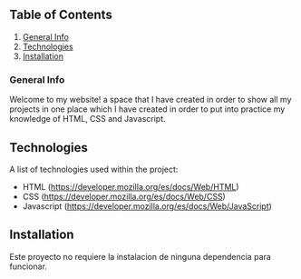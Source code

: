 ## Table of Contents
1. [General Info](#general-info)
2. [Technologies](#technologies)
3. [Installation](#installation)

### General Info
Welcome to my website! a space that I have created in order to show all my projects in one place which I have created in order to put into practice my knowledge of HTML, CSS and Javascript.

## Technologies
A list of technologies used within the project:
- HTML (https://developer.mozilla.org/es/docs/Web/HTML) 
- CSS (https://developer.mozilla.org/es/docs/Web/CSS)
- Javascript (https://developer.mozilla.org/es/docs/Web/JavaScript)
## Installation
Este proyecto no requiere la instalacion de ninguna dependencia para funcionar.